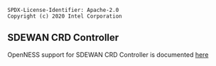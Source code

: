 ```text
SPDX-License-Identifier: Apache-2.0
Copyright (c) 2020 Intel Corporation
```
## SDEWAN CRD Controller
OpenNESS support for SDEWAN CRD Controller is documented [here](https://github.com/open-ness/x-specs/blob/master/doc/)
